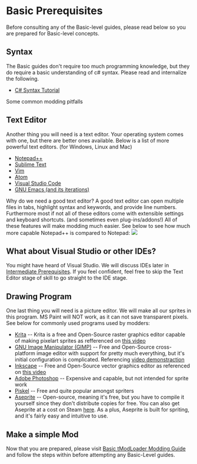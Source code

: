 # Basic Prerequisites
Before consulting any of the Basic-level guides, please read below so you are prepared for Basic-level concepts. 

## Syntax
The Basic guides don't require too much programming knowledge, but they do require a basic understanding of c# syntax. Please read and internalize the following.
* [C# Syntax Tutorial](https://www.tutorialspoint.com/csharp/csharp_basic_syntax.htm)

Some common modding pitfalls

## Text Editor
Another thing you will need is a text editor. Your operating system comes with one, but there are better ones available. Below is a list of more powerful text editors. (for Windows, Linux and Mac)
* [Notepad++](https://notepad-plus-plus.org/)
* [Sublime Text](https://www.sublimetext.com/)
* [Vim](http://www.vim.org/)
* [Atom](https://atom.io/)
* [Visual Studio Code](https://code.visualstudio.com/)
* [GNU Emacs (and its iterations)](https://www.gnu.org/software/emacs/)

Why do we need a good text editor? A good text editor can open multiple files in tabs, highlight syntax and keywords, and provide line numbers. Furthermore most if not all of these editors come with extensible settings and keyboard shortcuts. (and sometimes even plug-ins/addons!) All of these features will make modding much easier. See below to see how much more capable Notepad++ is compared to Notepad:
![](http://i.imgur.com/sViDiZ2.png)

## What about Visual Studio or other IDEs?
You might have heard of Visual Studio. We will discuss IDEs later in [Intermediate Prerequisites](https://github.com/tModLoader/tModLoader/wiki/Intermediate-Prerequisites). If you feel confident, feel free to skip the Text Editor stage of skill to go straight to the IDE stage.

## Drawing Program
One last thing you will need is a picture editor. We will make all our sprites in this program. MS Paint will NOT work, as it can not save transparent pixels. See below for commonly used programs used by modders:
* [Krita](https://krita.org/en/) -- Krita is a free and Open-Source raster graphics editor capable of making pixelart sprites as refferenced on [this video](https://youtu.be/OmnpKQITm3I)
* [GNU Image Manipulator (GIMP)](https://www.gimp.org/) -- Free and Open-Source cross-platform image editor with support for pretty much everything, but it's initial configuration is complicated. Referencing [video demonstraction](https://youtu.be/s8HDwkXq6jk?t=65)
* [Inkscape](https://inkscape.org/) -- Free and Open-Source vector graphics editor as referenced on [this video](https://www.youtube.com/watch?v=Se7WVuyIEnU)
* [Adobe Photoshop](www.adobe.com/products/photoshop.html) -- Expensive and capable, but not intended for sprite work
* [Piskel](http://www.piskelapp.com/) -- Free and quite popular amongst spriters
* [Aseprite](https://github.com/aseprite/aseprite) -- Open-source, meaning it's free, but you have to compile it yourself since they don't distribute copies for free. You can also get Aseprite at a cost on Steam [here](https://store.steampowered.com/app/431730/Aseprite/). As a plus, Aseprite is built for spriting, and it's fairly easy and intuitive to use.

## Make a simple Mod
Now that you are prepared, please visit [Basic tModLoader Modding Guide](https://github.com/tModLoader/tModLoader/wiki/Basic-tModLoader-Modding-Guide) and follow the steps within before attempting any Basic-Level guides.